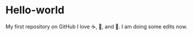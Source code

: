 # Hello-world
My first repository on GitHub
I love :coffee:, :pizza:, and :dancer:.
I am doing some edits now. 
